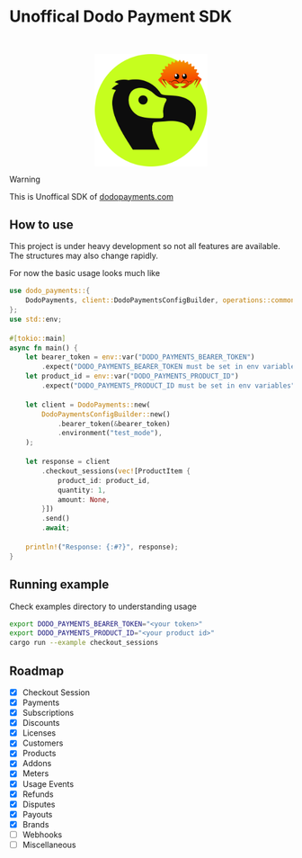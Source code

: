# Unoffical Dodo Payment SDK

<br/>
<p align="center">
<img width="200" height="" alt="Image" src="./dodo.png" align="center"/>
</p>

> [!WARNING]  
> This is Unoffical SDK of [dodopayments.com](https://dodopayments.com/)

## How to use

This project is under heavy development so not all features are available.
The structures may also change rapidly.

For now the basic usage looks much like

```rs
use dodo_payments::{
    DodoPayments, client::DodoPaymentsConfigBuilder, operations::common::structs::ProductItem,
};
use std::env;

#[tokio::main]
async fn main() {
    let bearer_token = env::var("DODO_PAYMENTS_BEARER_TOKEN")
        .expect("DODO_PAYMENTS_BEARER_TOKEN must be set in env variables");
    let product_id = env::var("DODO_PAYMENTS_PRODUCT_ID")
        .expect("DODO_PAYMENTS_PRODUCT_ID must be set in env variables");

    let client = DodoPayments::new(
        DodoPaymentsConfigBuilder::new()
            .bearer_token(&bearer_token)
            .environment("test_mode"),
    );

    let response = client
        .checkout_sessions(vec![ProductItem {
            product_id: product_id,
            quantity: 1,
            amount: None,
        }])
        .send()
        .await;

    println!("Response: {:#?}", response);
}
```

## Running example

Check examples directory to understanding usage

```bash
export DODO_PAYMENTS_BEARER_TOKEN="<your token>"
export DODO_PAYMENTS_PRODUCT_ID="<your product id>"
cargo run --example checkout_sessions
```

## Roadmap

- [x] Checkout Session
- [x] Payments
- [x] Subscriptions
- [x] Discounts
- [x] Licenses
- [x] Customers
- [x] Products
- [x] Addons
- [x] Meters
- [x] Usage Events
- [x] Refunds
- [x] Disputes
- [x] Payouts
- [x] Brands
- [ ] Webhooks
- [ ] Miscellaneous

